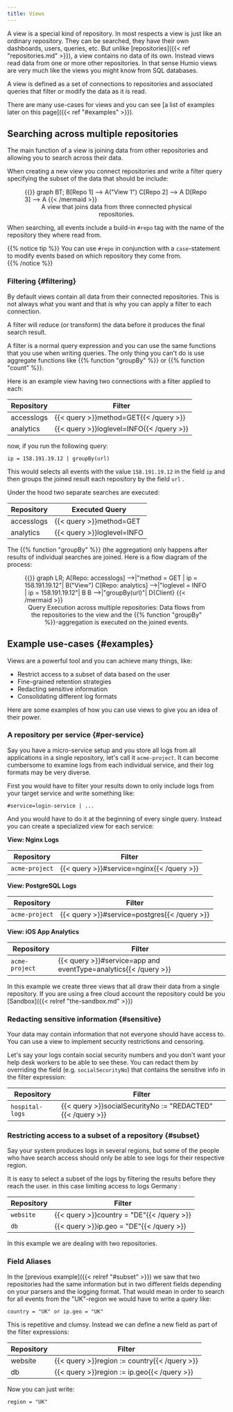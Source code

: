 ```yaml
---
title: Views
---
```


A view is a special kind of repository. In most respects a view is just like an ordinary repository.
They can be searched, they have their own dashboards, users, queries, etc.
But unlike [repositories]({{< ref "repositories.md" >}}), a view contains no data of its own.
Instead views read data from one or more other repositories.
In that sense Humio views are very much like the views you might know from SQL databases.

A view is defined as a set of connections to repositories
and associated queries that filter or modify the data as it is read.

There are many use-cases for views and you can see
[a list of examples later on this page]({{< ref "#examples" >}}).

## Searching across multiple repositories

The main function of a view is joining data from other repositories
and allowing you to search across their data.

When creating a new view you connect repositories and write a filter query
specifying the subset of the data that should be include:


<figure>
{{<mermaid align="center">}}
graph BT;
    B[Repo 1]   --> A("View 1")
    C[Repo 2]   --> A
    D[Repo 3]   --> A
{{< /mermaid >}}
<figcaption>A view that joins data from three connected physical repositories.</figcaption>
</figure>

When searching, all events include a build-in `#repo` tag with the name
of the repository they where read from.

{{% notice tip %}}
You can use `#repo` in conjunction with a `case`-statement to modify events
based on which repository they come from.  
{{% /notice %}}

### Filtering {#filtering}

By default views contain all data from their connected repositories.
This is not always what you want and that is why you can apply a filter to each connection.

A filter will reduce (or transform) the data before it produces the final search result.

A filter is a normal query expression and you can use the same functions that you use
when writing queries. The only thing you can't do is use aggregate functions
like {{% function "groupBy" %}} or {{% function "count" %}}.

Here is an example view having two connections with a filter applied to each:

| Repository         | Filter           |
|--------------------|------------------|
| accesslogs         | {{< query >}}method=GET{{< /query >}}     |
| analytics          | {{< query >}}loglevel=INFO{{< /query >}}  |

now, if you run the following query:

```humio
ip = 158.191.19.12 | groupBy(url)
```

This would selects all events with the value `158.191.19.12` in the field `ip`
and then groups the joined result each repository by the field `url` .

Under the hood two separate searches are executed:

| Repository         | Executed Query                                                  |
|--------------------|-----------------------------------------------------------------|
| accesslogs         | {{< query >}}method=GET | ip = 158.191.19.12{{< /query >}}                   |
| analytics          | {{< query >}}loglevel=INFO | ip = 158.191.19.12{{< /query >}}                |

The {{% function "groupBy" %}} (the aggregation) only happens after results of individual
searches are joined. Here is a flow diagram of the process:

<figure>
{{<mermaid align="center">}}
graph LR;
    A[Repo: accesslogs] -->|"method = GET | ip = 158.191.19.12"| B("View")
    C[Repo: analytics] -->|"loglevel = INFO | ip = 158.191.19.12"| B
    B -->|"groupBy(url)"| D{Client}
{{< /mermaid >}}
<figcaption>Query Execution across multiple repositories: Data flows from the
repositories to the view and the
{{% function "groupBy" %}}-aggregation is executed on the joined events.</figcaption>
</figure>

## Example use-cases {#examples}

Views are a powerful tool and you can achieve many things, like:

- Restrict access to a subset of data based on the user
- Fine-grained retention strategies
- Redacting sensitive information
- Consolidating different log formats

Here are some examples of how you can use views to give you an
idea of their power.

### A repository per service {#per-service}

Say you have a micro-service setup and you store all logs from all applications
in a single repository, let's call it `acme-project`. It can
become cumbersome to examine logs from each individual service, and their log formats may be very diverse.

First you would have to filter your results down to only include logs from your
target service and write something like:

```humio
#service=login-service | ...
```

And you would have to do it at the beginning of every single query.
Instead you can create a specialized view for each service:

__View: Nginx Logs__

| Repository         | Filter             |
|--------------------|--------------------|
| `acme-project`     | {{< query >}}#service=nginx{{< /query >}}   |

__View: PostgreSQL Logs__

| Repository           | Filter              |
|----------------------|---------------------|
| `acme-project`       | {{< query >}}#service=postgres{{< /query >}} |

__View: iOS App Analytics__

| Repository           | Filter                                  |
|----------------------|-----------------------------------------|
| `acme-project`       | {{< query >}}#service=app and eventType=analytics{{< /query >}}  |

In this example we create three views that all draw their data from
a single repository. If you are using a free cloud account the
repository could be you [Sandbox]({{< relref "the-sandbox.md" >}})

### Redacting sensitive information {#sensitive}

Your data may contain information that not everyone should have access to.
You can use a view to implement security restrictions and censoring.

Let's say your logs contain social security numbers and you don't want your
help desk workers to be able to see these. You can redact them by overriding
the field (e.g. `socialSecurityNo`) that contains the sensitive info in the
filter expression:

| Repository         | Filter                                 |
|--------------------|----------------------------------------|
| `hospital-logs`    | {{< query >}}socialSecurityNo := "REDACTED"{{< /query >}}       |

### Restricting access to a subset of a repository {#subset}

Say your system produces logs in several regions, but some of the people who
have search access should only be able to see logs for their respective region.

It is easy to select a subset of the logs by filtering the results before they
reach the user.  in this case limiting access to logs Germany :

| Repository  | Filter                                        |
|--------------------|----------------------------------------|
| `website`          | {{< query >}}country = "DE"{{< /query >}}                       |
| `db`               | {{< query >}}ip.geo = "DE"{{< /query >}}                        |

In this example we are dealing with two repositories.


### Field Aliases

In the [previous example]({{< relref "#subset" >}}) we saw that two repositories
had the same information but in two different fields depending on your parsers and
the logging format. That would mean in order
to search for all events from the "UK"-region we would have to write a query like:

```humio
country = "UK" or ip.geo = "UK"
```

This is repetitive and clumsy. Instead we can define a new field as part of the
filter expressions:

| Repository         | Filter                                                         |
|--------------------|----------------------------------------------------------------|
| website            | {{< query >}}region := country{{< /query >}}                                            |
| db                 | {{< query >}}region := ip.geo{{< /query >}}                                            |

Now you can just write:

```humio
region = "UK"
```
